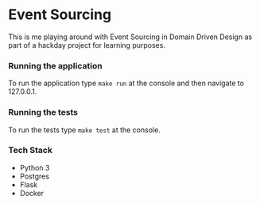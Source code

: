 # Event Sourcing

This is me playing around with Event Sourcing in Domain Driven Design as 
part of a hackday project for learning purposes.

### Running the application
To run the application type `make run` at the console and then navigate to 
127.0.0.1. 

### Running the tests
To run the tests type `make test` at the console.

### Tech Stack
* Python 3
* Postgres
* Flask
* Docker
